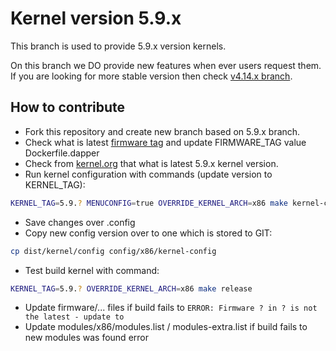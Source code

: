# Kernel version 5.9.x
This branch is used to provide 5.9.x version kernels.

On this branch we DO provide new features when ever users request them.
If you are looking for more stable version then check [v4.14.x branch](https://github.com/rancher-os-community/os-kernel/tree/v4.14.x).

## How to contribute
- Fork this repository and create new branch based on 5.9.x branch.
- Check what is latest [firmware tag](https://git.kernel.org/pub/scm/linux/kernel/git/firmware/linux-firmware.git/refs/) and update FIRMWARE_TAG value Dockerfile.dapper
- Check from [kernel.org](https://www.kernel.org/) that what is latest 5.9.x kernel version.
- Run kernel configuration with commands (update version to KERNEL_TAG):
```bash
KERNEL_TAG=5.9.? MENUCONFIG=true OVERRIDE_KERNEL_ARCH=x86 make kernel-config
```
- Save changes over .config
- Copy new config version over to one which is stored to GIT:
```bash
cp dist/kernel/config config/x86/kernel-config
```
- Test build kernel with command:
```bash
KERNEL_TAG=5.9.? OVERRIDE_KERNEL_ARCH=x86 make release
```
- Update firmware/... files if build fails to `ERROR: Firmware ? in ? is not the latest - update to`
- Update modules/x86/modules.list / modules-extra.list if build fails to new modules was found error
